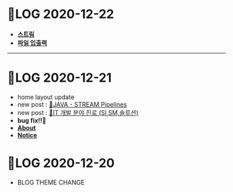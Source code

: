 # 🌱LOG 2020-12-22

- **[스트림](https://github.com/Eight-Corner/koreaIT/tree/main/스트림/src/그룹핑리덕션)**
- **[파일 입출력](https://github.com/Eight-Corner/koreaIT/tree/main/파일%20입출력%20패키지/src)**





---

# 🌱LOG 2020-12-21

- home layout update
- new post : [📝JAVA - STREAM Pipelines](https://eight-corner.github.io/java/lecture/2020/12/21/Stream-Pipelines.html)
- new post : [📝IT 개발 분야 진로 (SI,SM,솔루션)](https://eight-corner.github.io/it/infor/2020/12/21/IT.html)
- **bug fix!!🔨**
- [**About**](about.markdown)
- [**Notice**](NOTICE.md)



# 🌱LOG 2020-12-20

- BLOG THEME CHANGE

